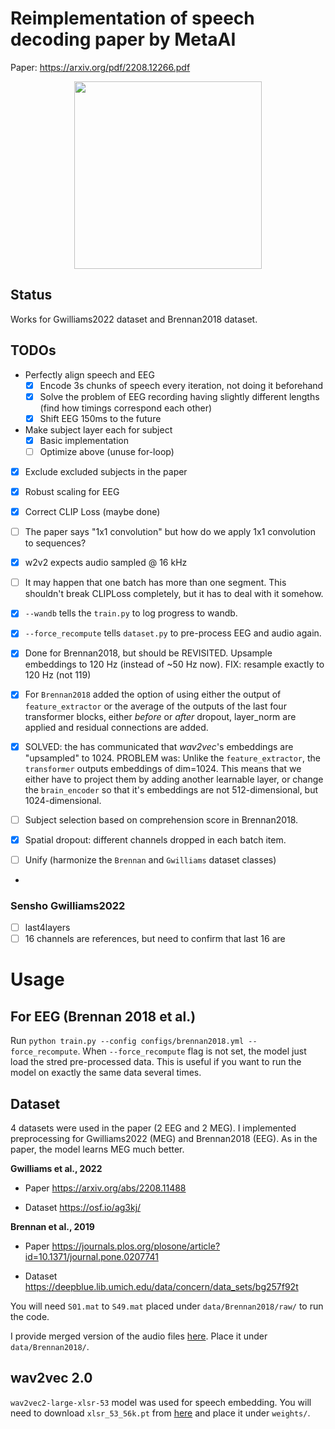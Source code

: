 # Reimplementation of speech decoding paper by MetaAI

Paper: https://arxiv.org/pdf/2208.12266.pdf

<div align="center"><img src="overview_meta2022.png" width=300></div>

## Status

Works for Gwilliams2022 dataset and Brennan2018 dataset.

## TODOs

* Perfectly align speech and EEG  
  - [x] Encode 3s chunks of speech every iteration, not doing it beforehand
  - [x] Solve the problem of EEG recording having slightly different lengths (find how timings correspond each other)
  - [x] Shift EEG 150ms to the future

* Make subject layer each for subject
  - [x] Basic implementation
  - [ ] Optimize above (unuse for-loop)

- [x] Exclude excluded subjects in the paper

- [x] Robust scaling for EEG

- [x] Correct CLIP Loss (maybe done)

- [ ] The paper says "1x1 convolution" but how do we apply 1x1 convolution to sequences?

- [x] w2v2 expects audio sampled @ 16 kHz

- [ ] It may happen that one batch has more than one segment. This shouldn't break CLIPLoss completely, but it has to deal with it somehow.
- [x] `--wandb` tells the `train.py` to log progress to wandb.
- [x] `--force_recompute` tells `dataset.py` to pre-process EEG and audio again.
- [x] Done for Brennan2018, but should be REVISITED. Upsample embeddings to 120 Hz (instead of ~50 Hz now). FIX: resample exactly to 120 Hz (not 119)
- [x] For `Brennan2018` added the option of using either the output of `feature_extractor` or the average of the outputs of the last four transformer blocks, either _before_ or _after_ dropout, layer_norm are applied and residual connections are added.
- [x] SOLVED: the has communicated that _wav2vec_'s embeddings are "upsampled" to 1024. PROBLEM was: Unlike the `feature_extractor`, the `transformer` outputs embeddings of dim=1024. This means that we either have to project them by adding another learnable layer, or change the `brain_encoder` so that it's embeddings are not 512-dimensional, but 1024-dimensional.
- [ ] Subject selection based on comprehension score in Brennan2018.
- [x] Spatial dropout: different channels dropped in each batch item.
- [ ] Unify (harmonize the `Brennan` and `Gwilliams` dataset classes)
- 


### Sensho Gwilliams2022

- [ ] last4layers
- [ ] 16 channels are references, but need to confirm that last 16 are

# Usage

## For EEG (Brennan 2018 et al.)
Run `python train.py --config configs/brennan2018.yml --force_recompute`.
When `--force_recompute` flag is not set, the model just load the stred pre-processed data. This is useful if you want to run the model on exactly the same data several times.

## Dataset

4 datasets were used in the paper (2 EEG and 2 MEG). I implemented preprocessing for Gwilliams2022 (MEG) and Brennan2018 (EEG). As in the paper, the model learns MEG much better.

**Gwilliams et al., 2022**

- Paper https://arxiv.org/abs/2208.11488

- Dataset https://osf.io/ag3kj/

**Brennan et al., 2019**

- Paper https://journals.plos.org/plosone/article?id=10.1371/journal.pone.0207741

- Dataset https://deepblue.lib.umich.edu/data/concern/data_sets/bg257f92t

You will need `S01.mat` to `S49.mat` placed under `data/Brennan2018/raw/` to run the code.

I provide merged version of the audio files [here](https://drive.google.com/file/d/1qXyDFHhIKw7e-llEklLh02D6DuSTTqFg/view?usp=sharing). Place it under `data/Brennan2018/`.

## wav2vec 2.0

`wav2vec2-large-xlsr-53` model was used for speech embedding. You will need to download `xlsr_53_56k.pt` from [here](https://github.com/facebookresearch/fairseq/tree/main/examples/wav2vec) and place it under `weights/`.